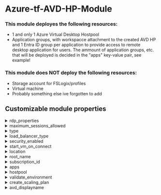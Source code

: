 # Azure-tf-AVD-HP-Module
### This module deployes the following resources:
- 1 and only 1 Azure Virtual Desktop Hostpool
- Application groups, with workspacce attachment to the created AVD HP and 1 Entra ID group per application to provide access to remote desktop application for users. The ammount of application groups, etc. that will be deployed is decided in the "apps" key-value pair, see example!

### This module does NOT deploy the following resources:
- Storage account for FSLogix/profiles
- Virtual machine
- Probably something else ive forgotten to add


## Customizable module properties 

<details>
<summary>rdp_properties</summary>
description = RDP hostpool properties, also has a "ignore lifecycle change" tag on it, as scaling plans would not update the code..<br/><br/>
default = audiocapturemode:i:1;audiomode:i:0;redirectprinters:i:1;drivestoredirect:s:c\\:;autoreconnection enabled:i:1;enablerdsaadauth:i:1;use multimon:i:1;dynamic resolution:i:1;networkautodetect:i:1<br/><br/>
</details>

<details>
<summary>maximum_sessions_allowed</summary>
type= number<br/><br/>
description = Maximum hostpool sessions allowed on session hosts in host pool<br/><br/>
default = 10<br/><br/>
</details> 

<details>
<summary>type</summary>
description = What hostpool type to use in the hostpool<br/><br/>
default = Pooled<br/><br/>
</details> 

<details>
<summary>load_balancer_type</summary>
description = Acceptable values are: BreadthFirst, DepthFirst or Persistent<br/><br/>
default = DepthFirst<br/><br/>
</details>

<details>
<summary>security_enabled</summary>
description = Whether the group is a security group for controlling access to in-app resources. At least one of security_enabled or mail_enabled must be specified. A group can be security enabled and mail enabled<br/><br/>
default = true<br/><br/>
</details> 

<details>
<summary>start_vm_on_connect</summary>
type= bool<br/><br/>
description = Start the VM on connect if no available sessions<br/><br/>
default = true<br/><br/>
</details> 

<details>
<summary>location</summary>
description = Where will the host pool be deployed<br/><br/>
default = West Europe<br/><br/>
</details> 

<details>
<summary>root_name</summary>
description = Should be a unique identifier, short name for a customer, project or something<br/><br/>
default = csn<br/><br/>
</details>

<details>
<summary>subscription_id</summary>
description = Subscription ID where virtual machine sessions hosts are located, this should be it's own subscription ID in production environments<br/><br/>
default = null<br/><br/>
</details> 

<details>
<summary>apps</summary>
type= map(string)<br/><br/>
description = Name of apps that will be deployed in a key value pair for each app<br/><br/>
default =<br/><br/>
key = value
</details> 

<details>
<summary>hostpool</summary>
description = Name of hostpool that will be deployed<br/><br/>
default = prod-01<br/><br/>
</details> 

<details>
<summary>validate_environment</summary>
type= bool<br/><br/>
description = Wether to validate environment or not<br/><br/>
default = false <br/><br/>
</details>

<details>
<summary>create_scaling_plan</summary>
type= bool<br/><br/>
description = true or false if you want to create scaling plan and attach to the host pool<br/><br/>
default = false <br/><br/>
</details>

<details>
<summary>avd_displayname</summary>
description = Display name of Azure Virtual Desktop Enterprise application in Entra ID<br/><br/>
default = Azure Virtual Desktop <br/><br/>
</details>
